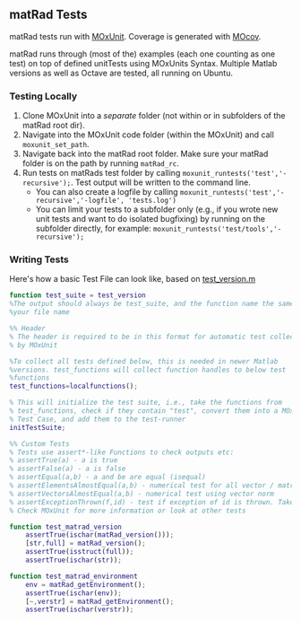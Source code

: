 ## matRad Tests
matRad tests run with [MOxUnit](https://github.com/MOxUnit/MOxUnit). Coverage is generated with [MOcov](https://github.com/MOcov/MOcov).

matRad runs through (most of the) examples (each one counting as one test) on top of defined unitTests using MOxUnits Syntax.
Multiple Matlab versions as well as Octave are tested, all running on Ubuntu.

### Testing Locally
1. Clone MOxUnit into a *separate* folder (not within or in subfolders of the matRad root dir).
2. Navigate into the MOxUnit code folder (within the MOxUnit) and call `moxunit_set_path`.
3. Navigate back into the matRad root folder. Make sure your matRad folder is on the path by running `matRad_rc`.
4. Run tests on matRads test folder by calling `moxunit_runtests('test','-recursive');`. Test output will be written to the command line. 
    - You can also create a logfile by calling `moxunit_runtests('test','-recursive','-logfile', 'tests.log')`
    - You can limit your tests to a subfolder only (e.g., if you wrote new unit tests and want to do isolated bugfixing) by running on the subfolder directly, for example: `moxunit_runtests('test/tools','-recursive');`

### Writing Tests
Here's how a basic Test File can look like, based on [test_version.m](tools/test_version.m)
```matlab
function test_suite = test_version
%The output should always be test_suite, and the function name the same as
%your file name

%% Header
% The header is required to be in this format for automatic test collection
% by MOxUnit

%To collect all tests defined below, this is needed in newer Matlab
%versions. test_functions will collect function handles to below test
%functions
test_functions=localfunctions(); 

% This will initialize the test suite, i.e., take the functions from
% test_functions, check if they contain "test", convert them into a MOxUnit
% Test Case, and add them to the test-runner
initTestSuite;

%% Custom Tests
% Tests use assert*-like Functions to check outputs etc:
% assertTrue(a) - a is true
% assertFalse(a) - a is false
% assertEqual(a,b) - a and be are equal (isequal)
% assertElementsAlmostEqual(a,b) - numerical test for all vector / matrix elements. Has Additional arguments for absolute / relative tolerance 
% assertVectorsAlmostEqual(a,b) - numerical test using vector norm
% assertExceptionThrown(f,id) - test if exception of id is thrown. Take care of Octave issues with exception id (or don't provide id)
% Check MOxUnit for more information or look at other tests

function test_matrad_version
    assertTrue(ischar(matRad_version()));
    [str,full] = matRad_version();
    assertTrue(isstruct(full));
    assertTrue(ischar(str));

function test_matrad_environment
    env = matRad_getEnvironment();
    assertTrue(ischar(env));
    [~,verstr] = matRad_getEnvironment();
    assertTrue(ischar(verstr));
```
